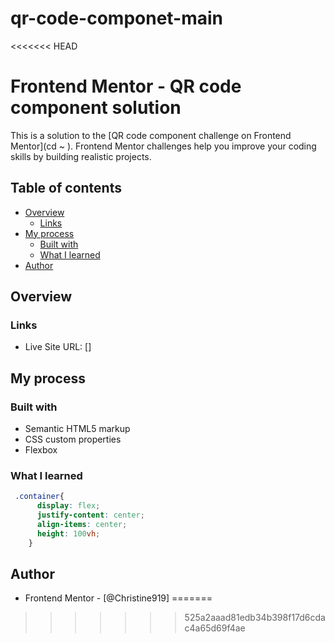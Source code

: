 # qr-code-componet-main
<<<<<<< HEAD

# Frontend Mentor - QR code component solution

This is a solution to the [QR code component challenge on Frontend Mentor](cd ~
). Frontend Mentor challenges help you improve your coding skills by building realistic projects. 

## Table of contents

- [Overview](#overview)
  - [Links](#links)
- [My process](#my-process)
  - [Built with](#built-with)
  - [What I learned](#what-i-learned)
- [Author](#author)


## Overview

### Links

- Live Site URL: []

## My process

### Built with

- Semantic HTML5 markup
- CSS custom properties
- Flexbox

### What I learned
```css
 .container{
      display: flex;
      justify-content: center;
      align-items: center;
      height: 100vh;
    }
```

## Author

- Frontend Mentor - [@Christine919]
=======
>>>>>>> 525a2aaad81edb34b398f17d6cdac4a65d69f4ae
